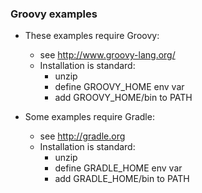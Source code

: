 
### Groovy examples

* These examples require Groovy:
    * see http://www.groovy-lang.org/
    * Installation is standard:
        * unzip 
        * define GROOVY_HOME env var
        * add GROOVY_HOME/bin to PATH

* Some examples require Gradle:
    * see http://gradle.org 
    * Installation is standard:
        * unzip 
        * define GRADLE_HOME env var
        * add GRADLE_HOME/bin to PATH


